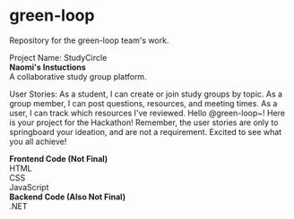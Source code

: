 # green-loop
Repository for the green-loop team's work.

Project Name: StudyCircle  
**Naomi's Instuctions**  
A collaborative study group platform.

User Stories:
As a student, I can create or join study groups by topic.
As a group member, I can post questions, resources, and meeting times.
As a user, I can track which resources I've reviewed.
Hello @green-loop~! Here is your project for the Hackathon! Remember, the user stories are only to springboard your ideation, and are not a requirement. Excited to see what you all achieve!

**Frontend Code (Not Final)**  
HTML  
CSS  
JavaScript  
**Backend Code (Also Not Final)**  
.NET  

